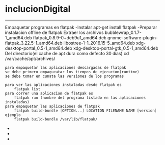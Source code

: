# inclucionDigital
----------------------------
Empaquetar programas en flatpak 
-Instalar 
	apt-get install flatpak
-Preparar instalacion offline de flatpak
  Extraer los archivos 
	bubblewrap_0.1.7-1_amd64.deb 
	flatpak_0.8.9-0+deb9u1_amd64.deb
	gnome-software-plugin-flatpak_3.22.5-1_amd64.deb
	libostree-1-1_2016.15-5_amd64.deb
	xdg-desktop-portal_0.5-1_amd64.deb
	xdg-desktop-portal-gtk_0.5-1_amd64.deb
  Del directorio(el cache de apt dura como defecto 30 dias)
	cd /var/cache/apt/archives/
	
	para empaquetar las aplicaciones descargadas de flatpak 
	se debe primero empaqueatar los tiempos de ejecucion(runtime)
	se debe tomar en cunata las versiones de los programas
	
	para ver las aplicaciones instaladas desde flatpak es 
		flatpak list 
	para correr una aplicacion de flatpak es 
		flatpak run (nombre del programa listado en las aplicaciones instaladas)
	para empaquetar las aplicaciones de flatpak 
		flatpak build-bundle [OPTION...] LOCATION FILENAME NAME [version]  
	ejemplo 
		flatpak build-bundle /var/lib/flatpak/ 
-
-
-

